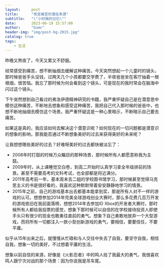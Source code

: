 ```yaml
---
layout:     post
title:      "改变痛苦的潜在来源"
subtitle:   "\"小时候的记忆\""
date:       2023-06-19 15:57:00
author:     "Gumc"
header-img: "img/post-bg-2015.jpg"
catalog: true
tags:
    - 生活
---
```

昨晚又熬夜了，今天又累又不舒服。

经常感受到痛苦，想不断抽烟去缓解这种痛苦。今天突然想起一个儿童时的镜头，那时候爸爸手头没钱，过两天几个小孩都要交学费了，半夜爸爸坐在客厅抽着一根根烟，很苦恼。我忘了那时候为何会看到这个镜头，可是现在的我时常会在脑海中闪过这个镜头。

下午突然想到自己看过的弗洛伊德精神研究的书籍，我严重怀疑自己是在潜意思中模仿这种痛苦，不断地去想象和感受这种痛苦，我把自己代入那时候的爸爸中，也想不断地抽烟去模仿这个场景。我严重怀疑这是一种心里暗示，不断暗示自己要去痛苦。

如果这是真的，我应该如何去解决这个潜意识呢？如何现在的一切问题都是潜意识的想象的影响，那我能否通过不断想象美好的过去来获得美好的未来呢？

让我想想哪些美好的过去？好难呀美好的过去都快被淡忘了：

* 2008年时打鼓的时候万众瞩目的那种场景，那时候所有人都愿意称我为主鼓。
* 2009年时，从上课睡觉交白卷，到高二开始时认真学习拿全年级排前的场景。甚至不需要高考的文科考试，也全部都是将近满分。
* 2011年高考前一年，基本周末去二姐的学校图书馆学习，那时候甚至觉得马克思主义的书是很好看的，我喜欢这种默默带着安安静静地学习的情景。
* 2015年之前，自己的游戏基本出去都基本能拿到奖，那是所有人对不一样的游戏的认可。想想参加2014年完美全球游戏创业大赛时，那么多花费几百万开发的游戏依旧在我前面落榜，想想2014年去参加ID Xbox的开发者大赛时，那时候所有人都给我投票的感觉，想象下那时候可以自信的在学校接待投资人即使手头只有很少的现金也敢勇往直前的勇气。想象下自己勇敢地放弃一个大型游戏，而将所有一切都注入一款小型创新游戏的勇气，要相信，要要信任，不要平庸。

似乎从15年出来之后，就慢慢从忙碌和与人交往中失去了自我，要坚守自我，相信自我，想象一切的美好，不过想着平庸的生活。

想象以前自信的来源，好像是《火影忍者》中的鸣人给了我最大的勇气，我很喜欢鸣人跟宁次对战的那个场景：因为你说我是吊车尾。
